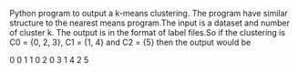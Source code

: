 Python program to output a k-means clustering. The program
have similar structure to the nearest means program.The input is a dataset and number of cluster k.
The output is in the format of label files.So if the clustering is C0 = {0, 2, 3}, C1 = {1, 4}
and C2 = {5} then the output would be

0 0
1 1
0 2
0 3
1 4
2 5
